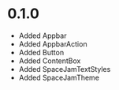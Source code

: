 # 0.1.0
* Added Appbar
* Added AppbarAction
* Added Button
* Added ContentBox
* Added SpaceJamTextStyles
* Added SpaceJamTheme
